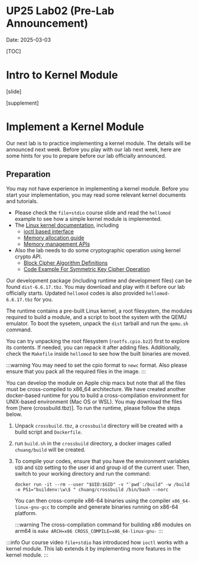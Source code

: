 UP25 Lab02 (Pre-Lab Announcement)
=================================
Date: 2025-03-03

[TOC]
# Intro to Kernel Module

[slide]

[supplement]

# Implement a Kernel Module

Our next lab is to practice implementing a kernel module. The details will be announced next week. Before you play with our lab next week, here are some hints for you to prepare before our lab officially announced.

## Preparation

You may not have experience in implementing a kernel module. Before you start your implementation, you may read some relevant kernel documents and tutorials.

- Please check the `file+stdio` course slide and read the `hellomod` example to see how a simple kernel module is implemented.
- The [Linux kernel documentation](https://www.kernel.org/doc/html/v6.6/), including
   - [ioctl based interface](https://www.kernel.org/doc/html/v6.6/driver-api/ioctl.html) 
   - [Memory allocation guide](https://www.kernel.org/doc/html/v6.6/core-api/memory-allocation.html)
   - [Memory management APIs](https://www.kernel.org/doc/html/v6.6/core-api/mm-api.html)
- Also the lab needs to do some cryptographic operation using kernel crypto API.
   - [Block Cipher Algorithm Definitions](https://www.kernel.org/doc/html/v6.6/crypto/api-skcipher.html)
   - [Code Example For Symmetric Key Cipher Operation](https://www.kernel.org/doc/html/v6.6/crypto/api-samples.html#code-example-for-symmetric-key-cipher-operation)

Our development package (including runtime and development files) can be found `dist-6.6.17.tbz`. You may download and play with it before our lab officially starts. Updated `hellomod` codes is also provided `hellomod-6.6.17.tbz` for you.

The runtime contains a pre-built Linux kernel, a root filesystem, the modules required to build a module, and a script to boot the system with the QEMU emulator. To boot the sysetem, unpack the `dist` tarball and run the `qemu.sh` command.

You can try unpacking the root filesystem (`rootfs.cpio.bz2`) first to explore its contents. If needed, you can repack it after adding files. Additionally, check the `Makefile` inside `hellomod` to see how the built binaries are moved.

   :::warning
   You may need to set the cpio format to `newc` format. Also please ensure that you pack all the required files in the image.
   :::

You can develop the module on Apple chip macs but note that all the files must be cross-compiled to x86_64 architecture. We have created another docker-based runtime for you to build a cross-compilation environment for UNIX-based environment (Mac OS or WSL). You may download the files from [here (crossbuild.tbz)]. To run the runtime, please follow the steps below.

1. Unpack `crossbuild.tbz`, a `crossbuild` directory will be created with a build script and `Dockerfile`.

1. run `build.sh` in the `crossbuild` directory, a docker images called `chuang/build` will be created.

1. To compile your codes, ensure that you have the environment variables `UID` and `GID` setting to the user id and group id of the current user. Then, switch to your working directory and run the command:

   ```
   docker run -it --rm --user "$UID:$GID" -v "`pwd`:/build" -w /build -e PS1="buildenv:\w\$ " chuang/crossbuild /bin/bash --norc
   ```

    You can then cross-compile x86-64 binaries using the compiler `x86_64-linux-gnu-gcc` to compile and generate binaries running on x86-64 platform.

   :::warning
   The cross-compilation command for building x86 modules on arm64 is `make ARCH=x86 CROSS_COMPILE=x86_64-linux-gnu-`
   :::
   
:::info
Our course video `file+stdio` has introduced how `ioctl` works with a kernel module. This lab extends it by implementing more features in the kernel module.
:::
